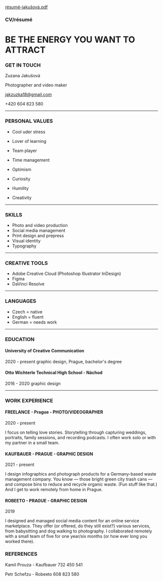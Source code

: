 [résumé-jakušová.pdf](https://github.com/jakusova/english-for-designers/files/10608407/resume-jakusova.pdf)

### CV/résumé

# BE THE ENERGY YOU WANT TO ATTRACT


### GET IN TOUCH 
Zuzana Jakušová

Photographer and video maker

jakzuzka18@gmail.com

+420 604 823 580

___

### PERSONAL VALUES
- Cool uder stress 
- Lover of learning

- Team player
- Time management
- Optimism
- Curiosity
- Humility
- Creativity

___

### SKILLS
- Photo and video production
- Social media management
- Print design and prepress
- Visual identity
- Typography

___

### CREATIVE TOOLS 
- Adobe Creative Cloud (Photoshop Illustrator
InDesign)
- Figma
- DaVinci Resolve

___

### LANGUAGES
- Czech = native
- English = fluent
- German = needs work


___ 

### EDUCATION
#### University of Creative Communication
2020 - present
graphic design, Prague, bachelor's degree

#### Otto Wichterle Technical High School - Náchod
2016 - 2020
graphic design


___


### WORK EXPERIENCE
#### FREELANCE - Prague - PHOTO/VIDEOGRAPHER

2020 - present

I focus on telling love stories. Storytelling through capturing weddings, portraits, family sessions, and recording podcasts. I often work solo or with my partner in a small team.





#### KAUFBAUER - PRAGUE - GRAPHIC DESIGN

2021 - present

I design infographics and photograph products for a Germany-based waste management company. You know — those bright green city trash cans — and compose bins to reduce and recycle organic waste. (Fun stuff like that.) And I get to work remotely from home in Prague.





#### ROBEETO - PRAGUE - GRAPHIC DESIGN

2019

I designed and managed social media content for an online service marketplace. They offer (or offered, do they still exist?) various services, from babysitting and dog walking to photography. I collaborated remotely with a small team of five for one year/six months (or how ever long you worked there).





### REFERENCES
Kamil Prouza - Kaufbauer 
732 450 541

Petr Schefzu - Robeeto 
608 823 580
